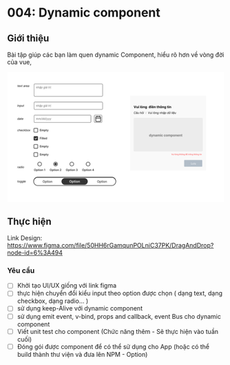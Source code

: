 
# 004:  Dynamic component  

## Giới thiệu

Bài tập giúp các bạn làm quen dynamic Component, hiểu rõ hơn về vòng đời của vue, 

![dynamicComponent](./assets/dynamicComponent.png)

## Thực hiện

Link Design: <https://www.figma.com/file/50HH6rGamqunPOLniC37PK/DragAndDrop?node-id=6%3A494>

### Yêu cầu

- [ ] Khởi tạo UI/UX giống với link figma
- [ ] thực hiện chuyển đổi kiểu input theo option được chọn ( dạng text, dạng checkbox, dạng radio... )
- [ ] sử dụng keep-Alive với dynamic component 
- [ ] sử dụng emit event, v-bind, props and callback, event Bus cho dynamic component
- [ ] Viết unit test cho component (Chức năng thêm - Sẽ thực hiện vào tuần cuối)
- [ ] Đóng gói được component để có thể sử dụng cho App (hoặc có thể build thành thư viện và đưa lên NPM  -  Option)
